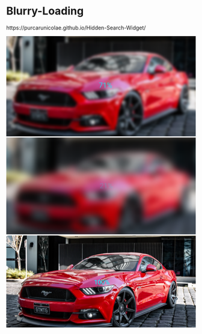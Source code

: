 # Blurry-Loading

<p>https://purcarunicolae.github.io/Hidden-Search-Widget/</p>
<img src="Images/img3.PNG" width=600px>
<bl>
<img src="Images/img2.PNG" width=600px>
<bl>
<img src="Images/img1.PNG" width=600px>

